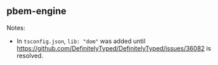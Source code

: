 pbem-engine
-----------

Notes:

* In `tsconfig.json`, `lib: "dom"` was added until https://github.com/DefinitelyTyped/DefinitelyTyped/issues/36082 is resolved.
